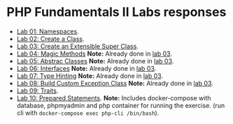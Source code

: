 # PHP Fundamentals II Labs responses

- [Lab 01: Namespaces](/01-Namespace/README.md).
- [Lab 02: Create a Class](/02-Create_a_Class/).
- [Lab 03: Create an Extensible Super Class](/03-Create_an_Extensible_Super_Class/).
- [Lab 04: Magic Methods](/04-Magic_Methods/) **Note:** Already done in [lab 03](/03-Create_an_Extensible_Super_Class/).
- [Lab 05: Abstrac Classes](/05-Abstrac_Classes/) **Note:** Already done in [lab 03](/03-Create_an_Extensible_Super_Class/).
- [Lab 06: Interfaces](/06-Interfaces/) **Note:** Already done in [lab 03](/03-Create_an_Extensible_Super_Class/).
- [Lab 07: Type Hinting](/07-Type_Hinting/) **Note:** Already done in [lab 03](/03-Create_an_Extensible_Super_Class/).
- [Lab 08: Build Custom Exception Class](/08-Build_Custom_Exception_Class/) **Note:** Already done in [lab 03](/03-Create_an_Extensible_Super_Class/).
- [Lab 09: Traits](/09-Traits/).
- [Lab 10: Prepared Statements](/10-Prepared-Statements/). **Note:** Includes docker-compose with database, phpmyadmin and php container for running the exercise. (run cli with ```docker-compose exec php-cli /bin/bash```).
